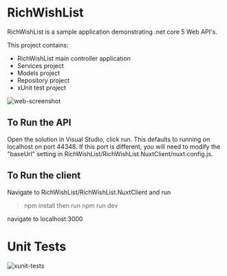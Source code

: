# RichWishList

RichWishList is a sample application demonstrating .net core 5 Web API's.

This project contains:

- RichWishList main controller application
- Services project
- Models project
- Repository project
- xUnit test project

![web-screenshot](https://user-images.githubusercontent.com/23123878/137140384-81a27928-b196-4169-b48e-4272d34ed842.jpeg)

## To Run the API 

Open the solution in Visual Studio, click run.
This defaults to running on localhost on port 44348. If this port is different, you will need to modify the "baseUrl" setting in 
RichWishList/RichWishList.NuxtClient/nuxt.config.js.

## To Run the client

Navigate to RichWishList/RichWishList.NuxtClient and run 
> npm install
then run 
> npm run dev

navigate to localhost:3000


# Unit Tests



![xunit-tests](https://user-images.githubusercontent.com/23123878/137140370-7cd6ac77-79ec-434d-91ed-74957ee8a48c.png)
